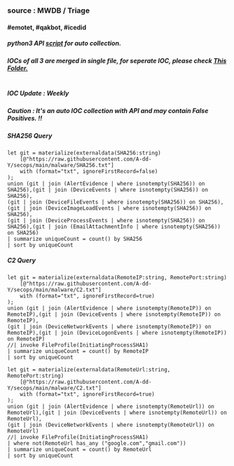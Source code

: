 ### source : MWDB / Triage

#### #emotet, #qakbot, #icedid

##### python3 API [script](https://github.com/A-dd-Y/secops/blob/main/PythonScripts/github-mwdb-triage.py) for auto collection.

##### IOCs of all 3 are merged in single file, for seperate IOC, please check [This Folder.](https://github.com/A-dd-Y/secops/tree/main/MalwareIOC)

#

##### IOC Update : Weekly
##### Caution : It's an auto IOC collection with API and may contain False Positives. !!

##### SHA256 Query

```kql
let git = materialize(externaldata(SHA256:string)
    [@"https://raw.githubusercontent.com/A-dd-Y/secops/main/malware/SHA256.txt"]
    with (format="txt", ignoreFirstRecord=false)
);
union (git | join (AlertEvidence | where isnotempty(SHA256)) on SHA256),(git | join (DeviceEvents | where isnotempty(SHA256)) on SHA256),
(git | join (DeviceFileEvents | where isnotempty(SHA256)) on SHA256),(git | join (DeviceImageLoadEvents | where isnotempty(SHA256)) on SHA256),
(git | join (DeviceProcessEvents | where isnotempty(SHA256)) on SHA256),(git | join (EmailAttachmentInfo | where isnotempty(SHA256)) on SHA256)
| summarize uniqueCount = count() by SHA256
| sort by uniqueCount
```


##### C2 Query

```kql
let git = materialize(externaldata(RemoteIP:string, RemotePort:string)
    [@"https://raw.githubusercontent.com/A-dd-Y/secops/main/malware/C2.txt"]
    with (format="txt", ignoreFirstRecord=true)
);
union (git | join (AlertEvidence | where isnotempty(RemoteIP)) on RemoteIP),(git | join (DeviceEvents | where isnotempty(RemoteIP)) on RemoteIP),
(git | join (DeviceNetworkEvents | where isnotempty(RemoteIP)) on RemoteIP),(git | join (DeviceLogonEvents | where isnotempty(RemoteIP)) on RemoteIP)
//| invoke FileProfile(InitiatingProcessSHA1)
| summarize uniqueCount = count() by RemoteIP
| sort by uniqueCount
```

```kql
let git = materialize(externaldata(RemoteUrl:string, RemotePort:string)
    [@"https://raw.githubusercontent.com/A-dd-Y/secops/main/malware/C2.txt"]
    with (format="txt", ignoreFirstRecord=true)
);
union (git | join (AlertEvidence | where isnotempty(RemoteUrl)) on RemoteUrl),(git | join (DeviceEvents | where isnotempty(RemoteUrl)) on RemoteUrl),
(git | join (DeviceNetworkEvents | where isnotempty(RemoteUrl)) on RemoteUrl)
//| invoke FileProfile(InitiatingProcessSHA1)
| where not(RemoteUrl has_any ("google.com","gmail.com"))
| summarize uniqueCount = count() by RemoteUrl
| sort by uniqueCount
```